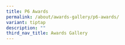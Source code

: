 ```yaml
---
title: P6 Awards
permalink: /about/awards-gallery/p6-awards/
variant: tiptap
description: ""
third_nav_title: Awards Gallery
---
```

